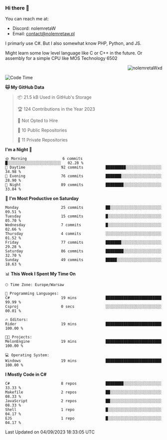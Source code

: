 ### Hi there 👋

You can reach me at:
 - Discord: nolemretaW
 - Email: contact@nolemretaw.pl
 
I primarly use C#. But I also somewhat know PHP, Python, and JS.

Might learn some low level language like C or C++ in the future. Or assembly for a simple CPU like MOS Technology 6502

<p align="right"><img src="https://komarev.com/ghpvc/?username=nolemretaWxd&amp;label=Profile%20views&amp;color=0e75b6&amp;style=flat" alt="nolemretaWxd" /></p>

<!--START_SECTION:waka-->
![Code Time](http://img.shields.io/badge/Code%20Time-66%20hrs%2017%20mins-blue)

**🐱 My GitHub Data** 

> 📦 21.5 kB Used in GitHub's Storage 
 > 
> 🏆 124 Contributions in the Year 2023
 > 
> 🚫 Not Opted to Hire
 > 
> 📜 10 Public Repositories 
 > 
> 🔑 11 Private Repositories 
 > 
**I'm a Night 🦉** 

```text
🌞 Morning                6 commits           █░░░░░░░░░░░░░░░░░░░░░░░░   02.28 % 
🌆 Daytime                92 commits          █████████░░░░░░░░░░░░░░░░   34.98 % 
🌃 Evening                76 commits          ███████░░░░░░░░░░░░░░░░░░   28.90 % 
🌙 Night                  89 commits          ████████░░░░░░░░░░░░░░░░░   33.84 % 
```
📅 **I'm Most Productive on Saturday** 

```text
Monday                   25 commits          ██░░░░░░░░░░░░░░░░░░░░░░░   09.51 % 
Tuesday                  15 commits          █░░░░░░░░░░░░░░░░░░░░░░░░   05.70 % 
Wednesday                7 commits           █░░░░░░░░░░░░░░░░░░░░░░░░   02.66 % 
Thursday                 4 commits           ░░░░░░░░░░░░░░░░░░░░░░░░░   01.52 % 
Friday                   77 commits          ███████░░░░░░░░░░░░░░░░░░   29.28 % 
Saturday                 86 commits          ████████░░░░░░░░░░░░░░░░░   32.70 % 
Sunday                   49 commits          █████░░░░░░░░░░░░░░░░░░░░   18.63 % 
```


📊 **This Week I Spent My Time On** 

```text
🕑︎ Time Zone: Europe/Warsaw

💬 Programming Languages: 
C#                       19 mins             █████████████████████████   99.99 % 
Csproj                   0 secs              ░░░░░░░░░░░░░░░░░░░░░░░░░   00.01 % 

🔥 Editors: 
Rider                    19 mins             █████████████████████████   100.00 % 

🐱‍💻 Projects: 
MelonEngine              19 mins             █████████████████████████   100.00 % 

💻 Operating System: 
Windows                  19 mins             █████████████████████████   100.00 % 
```

**I Mostly Code in C#** 

```text
C#                       8 repos             ████████░░░░░░░░░░░░░░░░░   33.33 % 
Makefile                 2 repos             ██░░░░░░░░░░░░░░░░░░░░░░░   08.33 % 
JavaScript               2 repos             ██░░░░░░░░░░░░░░░░░░░░░░░   08.33 % 
Shell                    1 repo              █░░░░░░░░░░░░░░░░░░░░░░░░   04.17 % 
EJS                      1 repo              █░░░░░░░░░░░░░░░░░░░░░░░░   04.17 % 
```




 Last Updated on 04/09/2023 18:33:05 UTC
<!--END_SECTION:waka-->
